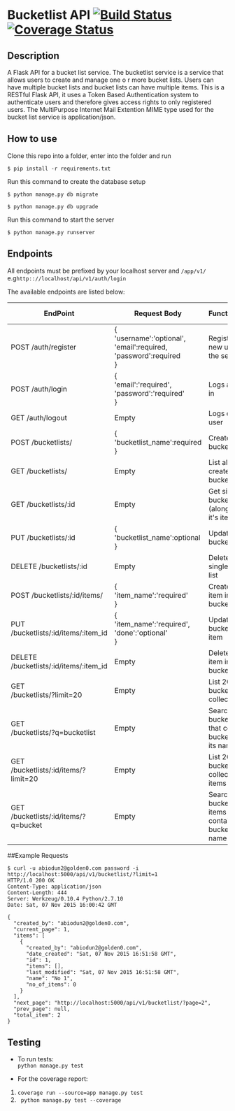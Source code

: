 # Bucketlist API [![Build Status](https://travis-ci.org/andela-ashuaib/bucketlist-api.svg)](https://travis-ci.org/andela-ashuaib/bucketlist-api) [![Coverage Status](https://coveralls.io/repos/andela-ashuaib/bucketlist-api/badge.svg?branch=master&service=github)](https://coveralls.io/github/andela-ashuaib/bucketlist-api?branch=master)


## Description

A Flask API for a bucket list service. The bucketlist service is a service that allows users to create and manage one o r more bucket lists. Users can have multiple bucket lists and bucket lists can have multiple items. This is a RESTful Flask API, it uses a Token Based Authentication system to authenticate users and therefore gives access rights to only registered users. The MultiPurpose Internet Mail Extention MIME type used for the bucket list service is application/json.

## How to use
Clone this repo into a folder, enter into the folder and run

```
$ pip install -r requirements.txt
```

Run this command to create the database setup

```
$ python manage.py db migrate

$ python manage.py db upgrade
```

Run this command to start the server

```
$ python manage.py runserver
```

## Endpoints
All endpoints must be prefixed by your localhost server and ```/app/v1/``` e.g```http:://localhost/api/v1/auth/login``` 

The available endpoints are listed below:

EndPoint |Request Body |Functionality|Public Access
---------|-------------|-------------|-------------
POST /auth/register|{<br>'username':'optional',<br> 'email':required,<br>'password':required<br>}|Registers a new user on the service|TRUE
POST /auth/login|{<br>'email':'required',<br>'password':'required'<br>}|Logs a user in|TRUE
GET /auth/logout|Empty|Logs out this user|FALSE
POST /bucketlists/|{<br>'bucketlist_name':required<br>}|Create a new bucket list|FALSE
GET /bucketlists/|Empty|List all the created bucket lists|FASLE
GET /bucketlists/:id|Empty|Get single bucket list (along with it's items)|FALSE
PUT /bucketlists/:id|{<br>'bucketlist_name':optional<br>}|Update this bucket list|FALSE
DELETE /bucketlists/:id|Empty|Delete this single bucket list|FALSE
POST /bucketlists/:id/items/|{<br>'item_name':'required'<br>}|Create a new item in bucket list|FALSE
PUT <br>/bucketlists/:id/items/:item_id|{<br>'item_name':'required',<br>'done':'optional'<br>}|Update a bucket list item|FALSE
DELETE <br>/bucketlists/:id/items/:item_id|Empty|Delete an item in a bucket list|FALSE
GET <br>/bucketlists/?limit=20|Empty|List 20 bucketlist collections|FALSE
GET <br>/bucketlists/?q=bucketlist|Empty|Search for bucketlist that contains bucketlist in its name|FALSE
GET <br>/bucketlists/:id/items/?limit=20|Empty|List 20 bucketlist collections items|FALSE
GET <br>/bucketlists/:id/items/?q=bucket|Empty|Search for bucketlist items that contains bucket in its name|FALSE


##Example Requests
```
$ curl -u abiodun2@golden0.com password -i http://localhost:5000/api/v1/bucketlist/?limit=1
HTTP/1.0 200 OK
Content-Type: application/json
Content-Length: 444
Server: Werkzeug/0.10.4 Python/2.7.10
Date: Sat, 07 Nov 2015 16:00:42 GMT

{
  "created_by": "abiodun2@golden0.com", 
  "current_page": 1, 
  "items": [
    {
      "created_by": "abiodun2@golden0.com", 
      "date_created": "Sat, 07 Nov 2015 16:51:58 GMT", 
      "id": 1, 
      "items": [], 
      "last_modified": "Sat, 07 Nov 2015 16:51:58 GMT", 
      "name": "No 1", 
      "no_of_items": 0
    }
  ], 
  "next_page": "http://localhost:5000/api/v1/bucketlist/?page=2", 
  "prev_page": null, 
  "total_item": 2
}
```


## Testing
* To run tests:  
``` python manage.py test ``` 

* For the coverage report:    
1. ``` coverage run --source=app manage.py test ```   
2. ``` python manage.py test --coverage```   

